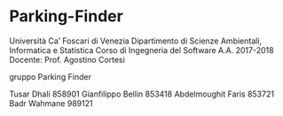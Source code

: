 # Parking-Finder
Università Ca’ Foscari di Venezia
Dipartimento di Scienze Ambientali, Informatica e Statistica
Corso di Ingegneria del Software A.A. 2017-2018
Docente: Prof. Agostino Cortesi


gruppo Parking Finder

Tusar Dhali 858901
Gianfilippo Bellin 853418 
Abdelmoughit Faris 853721
Badr Wahmane 989121
